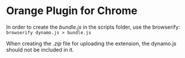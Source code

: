 # Orange Plugin for Chrome
In order to create the *bundle.js* in the scripts folder, use the browserify: 
` browserify dynamo.js > bundle.js `

When creating the *.zip* file for uploading the extension, the dynamo.js should not be included in it.
